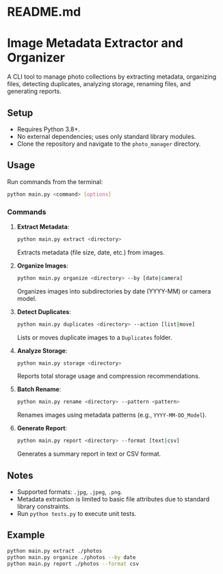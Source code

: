 # README.md
# Image Metadata Extractor and Organizer

A CLI tool to manage photo collections by extracting metadata, organizing files, detecting duplicates, analyzing storage, renaming files, and generating reports.

## Setup
- Requires Python 3.8+.
- No external dependencies; uses only standard library modules.
- Clone the repository and navigate to the `photo_manager` directory.

## Usage
Run commands from the terminal:
```bash
python main.py <command> [options]
```

### Commands
1. **Extract Metadata**:
   ```bash
   python main.py extract <directory>
   ```
   Extracts metadata (file size, date, etc.) from images.

2. **Organize Images**:
   ```bash
   python main.py organize <directory> --by [date|camera]
   ```
   Organizes images into subdirectories by date (YYYY-MM) or camera model.

3. **Detect Duplicates**:
   ```bash
   python main.py duplicates <directory> --action [list|move]
   ```
   Lists or moves duplicate images to a `Duplicates` folder.

4. **Analyze Storage**:
   ```bash
   python main.py storage <directory>
   ```
   Reports total storage usage and compression recommendations.

5. **Batch Rename**:
   ```bash
   python main.py rename <directory> --pattern <pattern>
   ```
   Renames images using metadata patterns (e.g., `YYYY-MM-DD_Model`).

6. **Generate Report**:
   ```bash
   python main.py report <directory> --format [text|csv]
   ```
   Generates a summary report in text or CSV format.

## Notes
- Supported formats: `.jpg`, `.jpeg`, `.png`.
- Metadata extraction is limited to basic file attributes due to standard library constraints.
- Run `python tests.py` to execute unit tests.

## Example
```bash
python main.py extract ./photos
python main.py organize ./photos --by date
python main.py report ./photos --format csv
```
